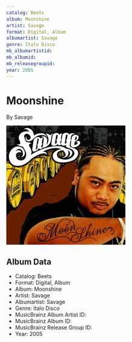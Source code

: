 ```yaml
---
catalog: Beets
album: Moonshine
artist: Savage
format: Digital, Album
albumartist: Savage
genre: Italo Disco
mb_albumartistid: 
mb_albumid: 
mb_releasegroupid: 
year: 2005
---
```


# Moonshine

By Savage

![](../../assets/beetscovers/Savage-Moonshine.jpg)

## Album Data

- Catalog: Beets
- Format: Digital, Album
- Album: Moonshine
- Artist: Savage
- Albumartist: Savage
- Genre: Italo Disco
- MusicBrainz Album Artist ID: 
- MusicBrainz Album ID: 
- MusicBrainz Release Group ID: 
- Year: 2005

